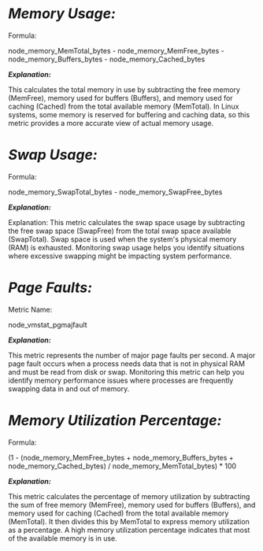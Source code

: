 # ***Memory Usage:***

Formula: 

node_memory_MemTotal_bytes - node_memory_MemFree_bytes - node_memory_Buffers_bytes - node_memory_Cached_bytes

***Explanation:***

This calculates the total memory in use by subtracting the free memory (MemFree), memory used for buffers (Buffers), and memory used for caching (Cached) from the total available memory (MemTotal). In Linux systems, some memory is reserved for buffering and caching data, so this metric provides a more accurate view of actual memory usage.


# ***Swap Usage:***

Formula: 

node_memory_SwapTotal_bytes - node_memory_SwapFree_bytes

***Explanation:***

Explanation: This metric calculates the swap space usage by subtracting the free swap space (SwapFree) from the total swap space available (SwapTotal). Swap space is used when the system's physical memory (RAM) is exhausted. Monitoring swap usage helps you identify situations where excessive swapping might be impacting system performance.

# ***Page Faults:***

Metric Name: 

node_vmstat_pgmajfault

***Explanation:***

This metric represents the number of major page faults per second. A major page fault occurs when a process needs data that is not in physical RAM and must be read from disk or swap. Monitoring this metric can help you identify memory performance issues where processes are frequently swapping data in and out of memory.

# ***Memory Utilization Percentage:***

Formula: 

(1 - (node_memory_MemFree_bytes + node_memory_Buffers_bytes + node_memory_Cached_bytes) / node_memory_MemTotal_bytes) * 100


***Explanation:***

This metric calculates the percentage of memory utilization by subtracting the sum of free memory (MemFree), memory used for buffers (Buffers), and memory used for caching (Cached) from the total available memory (MemTotal). It then divides this by MemTotal to express memory utilization as a percentage. A high memory utilization percentage indicates that most of the available memory is in use.
